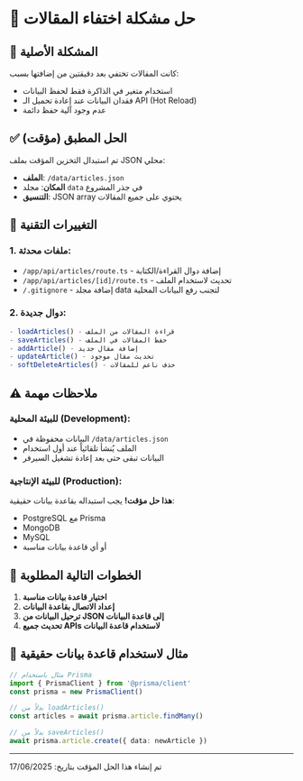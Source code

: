 # 📄 حل مشكلة اختفاء المقالات

## 🚨 المشكلة الأصلية
كانت المقالات تختفي بعد دقيقتين من إضافتها بسبب:
- استخدام متغير في الذاكرة فقط لحفظ البيانات
- فقدان البيانات عند إعادة تحميل الـ API (Hot Reload)
- عدم وجود آلية حفظ دائمة

## ✅ الحل المطبق (مؤقت)
تم استبدال التخزين المؤقت بملف JSON محلي:
- **الملف**: `/data/articles.json`
- **المكان**: مجلد `data` في جذر المشروع
- **التنسيق**: JSON array يحتوي على جميع المقالات

## 🔧 التغييرات التقنية

### 1. ملفات محدثة:
- `/app/api/articles/route.ts` - إضافة دوال القراءة/الكتابة
- `/app/api/articles/[id]/route.ts` - تحديث لاستخدام الملف
- `/.gitignore` - إضافة مجلد data لتجنب رفع البيانات المحلية

### 2. دوال جديدة:
```typescript
- loadArticles() - قراءة المقالات من الملف
- saveArticles() - حفظ المقالات في الملف  
- addArticle() - إضافة مقال جديد
- updateArticle() - تحديث مقال موجود
- softDeleteArticles() - حذف ناعم للمقالات
```

## ⚠️ ملاحظات مهمة

### للبيئة المحلية (Development):
- البيانات محفوظة في `/data/articles.json`
- الملف يُنشأ تلقائياً عند أول استخدام
- البيانات تبقى حتى بعد إعادة تشغيل السيرفر

### للبيئة الإنتاجية (Production):
**هذا حل مؤقت!** يجب استبداله بقاعدة بيانات حقيقية:
- PostgreSQL مع Prisma
- MongoDB 
- MySQL
- أو أي قاعدة بيانات مناسبة

## 🚀 الخطوات التالية المطلوبة

1. **اختيار قاعدة بيانات مناسبة**
2. **إعداد الاتصال بقاعدة البيانات**
3. **ترحيل البيانات من JSON إلى قاعدة البيانات**
4. **تحديث جميع APIs لاستخدام قاعدة البيانات**

## 📝 مثال لاستخدام قاعدة بيانات حقيقية

```typescript
// مثال باستخدام Prisma
import { PrismaClient } from '@prisma/client'
const prisma = new PrismaClient()

// بدلاً من loadArticles()
const articles = await prisma.article.findMany()

// بدلاً من saveArticles()
await prisma.article.create({ data: newArticle })
```

---
تم إنشاء هذا الحل المؤقت بتاريخ: 17/06/2025 